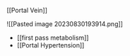 [[Portal Vein]] 

![[Pasted image 20230830193914.png]] 

- [[first pass metabolism]] 
- [[Portal Hypertension]] 